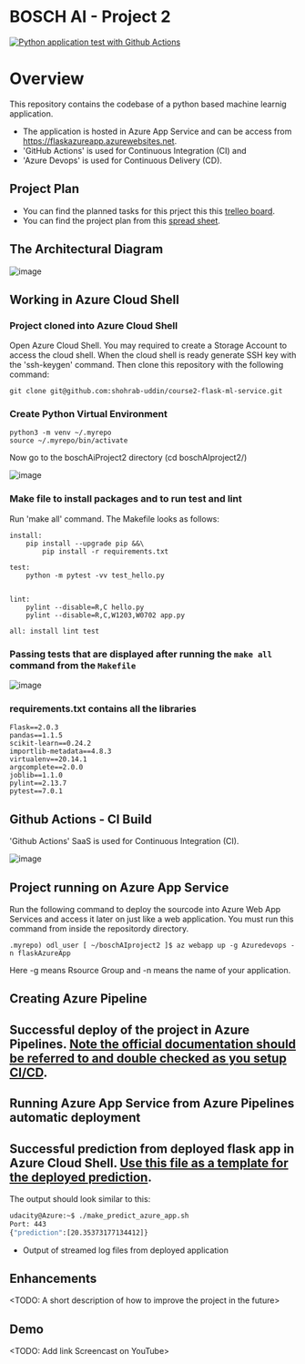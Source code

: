 # BOSCH AI - Project 2

[![Python application test with Github Actions](https://github.com/shohrab-uddin/boschAIproject2/actions/workflows/pythonapp.yml/badge.svg)](https://github.com/shohrab-uddin/boschAIproject2/actions/workflows/pythonapp.yml)

# Overview

This repository contains the codebase of a python based machine learnig application. 
- The application is hosted in Azure App Service and can be access from https://flaskazureapp.azurewebsites.net. 
- 'GitHub Actions' is used for Continuous Integration (CI) and 
- 'Azure Devops' is used for Continuous Delivery (CD).

## Project Plan

* You can find the planned tasks for this prject this this [trelleo board](https://trello.com/b/lTvxVyON/python-based-mla).
* You can find the project plan from this [spread sheet](https://docs.google.com/spreadsheets/d/16zQYVkjUZa6Vl1MJPTLpffWVv3kq7150AxSUnm7mKpg/edit?usp=sharing). 

## The Architectural Diagram

![image](https://user-images.githubusercontent.com/110354988/187008815-72ff04c7-9227-4892-a8e5-cf87b99eb949.png)

## Working in Azure Cloud Shell

### Project cloned into Azure Cloud Shell

Open Azure Cloud Shell. You may required to create a Storage Account to access the cloud shell. When the cloud shell is ready generate SSH key with the 'ssh-keygen' command. Then clone this repository with the following command:
```
git clone git@github.com:shohrab-uddin/course2-flask-ml-service.git
```

### Create Python Virtual Environment 
```
python3 -m venv ~/.myrepo
source ~/.myrepo/bin/activate
```
Now go to the boschAiProject2 directory (cd boschAIproject2/)

![image](https://user-images.githubusercontent.com/110354988/187009401-ec4f8f63-6ec0-4530-815a-a92ced8e9e00.png)

### Make file to install packages and to run test and lint
Run 'make all' command. The Makefile looks as follows:
```
install:
	pip install --upgrade pip &&\
		pip install -r requirements.txt

test:
	python -m pytest -vv test_hello.py


lint:
	pylint --disable=R,C hello.py
	pylint --disable=R,C,W1203,W0702 app.py

all: install lint test

```
### Passing tests that are displayed after running the `make all` command from the `Makefile`

![image](https://user-images.githubusercontent.com/110354988/187009590-57013d72-4090-4c4f-85b5-baec75bc2546.png)

### requirements.txt contains all the libraries 

```
Flask==2.0.3
pandas==1.1.5
scikit-learn==0.24.2
importlib-metadata==4.8.3
virtualenv==20.14.1
argcomplete==2.0.0
joblib==1.1.0
pylint==2.13.7
pytest==7.0.1

```

## Github Actions - CI Build ##

'Github Actions' SaaS is used for Continuous Integration (CI).

![image](https://user-images.githubusercontent.com/110354988/187010387-93965df5-0b28-42b6-9a55-019a6d84fa69.png)

## Project running on Azure App Service
Run the following command to deploy the sourcode into Azure Web App Services and access it later on just like a web application. You must run this command from inside the repositordy directory.

```
.myrepo) odl_user [ ~/boschAIproject2 ]$ az webapp up -g Azuredevops -n flaskAzureApp
```
Here -g means Rsource Group and -n means the name of your application. 

## Creating Azure Pipeline

## Successful deploy of the project in Azure Pipelines.  [Note the official documentation should be referred to and double checked as you setup CI/CD](https://docs.microsoft.com/en-us/azure/devops/pipelines/ecosystems/python-webapp?view=azure-devops).



## Running Azure App Service from Azure Pipelines automatic deployment

## Successful prediction from deployed flask app in Azure Cloud Shell.  [Use this file as a template for the deployed prediction](https://github.com/udacity/nd082-Azure-Cloud-DevOps-Starter-Code/blob/master/C2-AgileDevelopmentwithAzure/project/starter_files/flask-sklearn/make_predict_azure_app.sh).
The output should look similar to this:

```bash
udacity@Azure:~$ ./make_predict_azure_app.sh
Port: 443
{"prediction":[20.35373177134412]}
```

* Output of streamed log files from deployed application

> 

## Enhancements

<TODO: A short description of how to improve the project in the future>

## Demo 

<TODO: Add link Screencast on YouTube>

